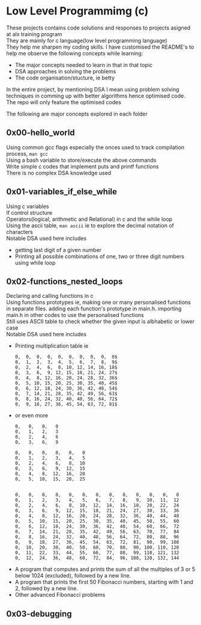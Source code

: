 <h1> Low Level Programmimg (c) </h1>

These projects contains code solutions and responses to projects asigned at alx training program<br>
They are mainly for c language(low level programming language)<br>
They help me sharpen my coding skills. I have customised the README's to help me observe the following concepts while learning:
- The major concepts needed to learn in that in that topic
- DSA approaches in solving the problems
- The code organisation/stucture, ie betty

In the entire project, by mentioning DSA I mean using problem solving techniques in comming up with better algorithms hence optimised code. The repo will only feature the optimised codes

The following are major concepts explored in each folder

## 0x00-hello_world
Using common gcc flags especially the onces used to track compilation process, ```man gcc``` <br>
Using a bash variable to store/execute the above commands <br>
Write simple c codes that implement puts and printf functions <br>
There is no complex DSA knowledge used <br>

## 0x01-variables_if_else_while
Using c variables <br>
If control structure <br>
Operators(logical, arithmetic and Relational) in c and the while loop <br>
Using the ascii table, ```man ascii``` ie to explore the decimal notation of characters <br>
Notable DSA used here includes
- getting last digit of a given number
- Printing all possible combinations of one, two or three digit numbers using while loop

## 0x02-functions_nested_loops
Declaring and calling functions in c  <br>
Using functions prototypes ie, making one or many personalised functions in separate files. adding each function's prototype in main.h. importing main.h in other codes to use the personalised functions  <br>
Still uses ASCII table to check whether the given input is albhabetic or lower case  <br>
Notable DSA used here includes
- Printing multiplication table ie
  ```
  0,  0,  0,  0,  0,  0,  0,  0,  0,  0$
  0,  1,  2,  3,  4,  5,  6,  7,  8,  9$
  0,  2,  4,  6,  8, 10, 12, 14, 16, 18$
  0,  3,  6,  9, 12, 15, 18, 21, 24, 27$
  0,  4,  8, 12, 16, 20, 24, 28, 32, 36$
  0,  5, 10, 15, 20, 25, 30, 35, 40, 45$
  0,  6, 12, 18, 24, 30, 36, 42, 48, 54$
  0,  7, 14, 21, 28, 35, 42, 49, 56, 63$
  0,  8, 16, 24, 32, 40, 48, 56, 64, 72$
  0,  9, 18, 27, 36, 45, 54, 63, 72, 81$
  ```
- or even more
  ```
  0,   0,   0,   0
  0,   1,   2,   3
  0,   2,   4,   6
  0,   3,   6,   9

  0,   0,   0,   0,   0,   0
  0,   1,   2,   3,   4,   5
  0,   2,   4,   6,   8,  10
  0,   3,   6,   9,  12,  15
  0,   4,   8,  12,  16,  20
  0,   5,  10,  15,  20,  25
  
  
  0,   0,   0,   0,   0,   0,   0,   0,   0,   0,   0,   0,   0
  0,   1,   2,   3,   4,   5,   6,   7,   8,   9,  10,  11,  12
  0,   2,   4,   6,   8,  10,  12,  14,  16,  18,  20,  22,  24
  0,   3,   6,   9,  12,  15,  18,  21,  24,  27,  30,  33,  36
  0,   4,   8,  12,  16,  20,  24,  28,  32,  36,  40,  44,  48
  0,   5,  10,  15,  20,  25,  30,  35,  40,  45,  50,  55,  60
  0,   6,  12,  18,  24,  30,  36,  42,  48,  54,  60,  66,  72
  0,   7,  14,  21,  28,  35,  42,  49,  56,  63,  70,  77,  84
  0,   8,  16,  24,  32,  40,  48,  56,  64,  72,  80,  88,  96
  0,   9,  18,  27,  36,  45,  54,  63,  72,  81,  90,  99, 108
  0,  10,  20,  30,  40,  50,  60,  70,  80,  90, 100, 110, 120
  0,  11,  22,  33,  44,  55,  66,  77,  88,  99, 110, 121, 132
  0,  12,  24,  36,  48,  60,  72,  84,  96, 108, 120, 132, 144
  ```
- A program that computes and prints the sum of all the multiples of 3 or 5 below 1024 (excluded), followed by a new line.
- A program that prints the first 50 Fibonacci numbers, starting with 1 and 2, followed by a new line.
- Other advanced Fibonacci problems

## 0x03-debugging
